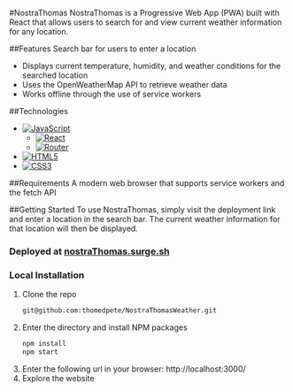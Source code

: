 #NostraThomas
NostraThomas is a Progressive Web App (PWA) built with React that allows users to search for and view current weather information for any location.

##Features
Search bar for users to enter a location
- Displays current temperature, humidity, and weather conditions for the searched location
- Uses the OpenWeatherMap API to retrieve weather data
- Works offline through the use of service workers

##Technologies
- [![JavaScript](https://img.shields.io/badge/javascript-%23323330.svg?style=for-the-badge&logo=javascript&logoColor=%23F7DF1E)](https://www.javascript.com/)
  - [![React](https://img.shields.io/badge/react-%23323330.svg?style=for-the-badge&logo=react&logoColor=%23F7DF1E)](https://reactjs.org/)
  - [![Router](https://img.shields.io/badge/router-%23323330.svg?style=for-the-badge&logo=react-router&logoColor=%CA4245)](https://reactrouter.com/en/main)
- [![HTML5](https://img.shields.io/badge/html5-%23E34F26.svg?style=for-the-badge&logo=html5&logoColor=white)](https://developer.mozilla.org/en-US/docs/Glossary/HTML5)
- [![CSS3](https://img.shields.io/badge/css3-%231572B6.svg?style=for-the-badge&logo=css3&logoColor=white)](https://www.css3.info/)

##Requirements
A modern web browser that supports service workers and the fetch API

##Getting Started
To use NostraThomas, simply visit the deployment link and enter a location in the search bar. The current weather information for that location will then be displayed.

### Deployed at [nostraThomas.surge.sh](https://nostraThomas.surge.sh/)

### Local Installation
1. Clone the repo
   ```sh
   git@github.com:thomedpete/NostraThomasWeather.git
   ```
2. Enter the directory and install NPM packages
   ```sh
   npm install
   npm start
   ``` 
3. Enter the following url in your browser: http://localhost:3000/
4. Explore the website



